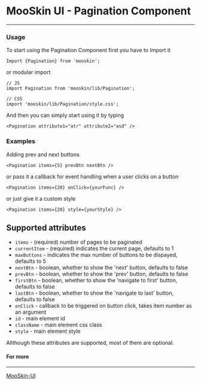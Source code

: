 # MooSkin UI - Pagination Component

___

### Usage

To start using the Pagination Component first you have to Import it

```
Import {Pagination} from 'mooskin';
```
or modular import
```
// JS
import Pagination from 'mooskin/lib/Pagination';

// CSS
import 'mooskin/lib/Pagination/style.css';
```

And then you can simply start using it by typing

```
<Pagination attribute1="atr" attribute2="asd" />
```

### Examples


Adding prev and next buttons

```
<Pagination items={5} prevBtn nextBtn />
```

or pass it a callback for event handling when a user clicks on a button

```
<Pagination items={20} onClick={yourFunc} />
```

or just give it a custom style

```
<Pagination items={20} style={yourStyle} />
```

<div class="playground-doc">

## Supported attributes

* `items` - (required) number of pages to be paginated
* `currentItem` - (required) indicates the current page, defaults to 1
* `maxButtons` - indicates the max number of buttons to be dispayed, defaults to 5 
* `nextBtn` - boolean, whether to show the 'next' button, defaults to false
* `prevBtn` - boolean, whether to show the 'prev' button, defaults to false
* `firstBtn` - boolean, whether to show the 'navigate to first' button, defaults to false
* `lastBtn` - boolean, whether to show the 'navigate to last' button, defaults to false
* `onClick` - callback to be triggered on button click, takes item number as an argument
* `id` - main element id
* `className` - main element css class
* `style` - main element style

</div>

Allthough these attributes are supported, most of them are optional.


#### For more

___

[MooSkin-UI](https://github.com/moosend/mooskin-ui)